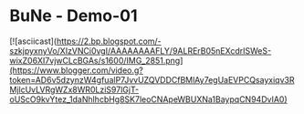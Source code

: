 # BuNe - Demo-01

[![asciicast](https://2.bp.blogspot.com/-szkjpyxnyVo/XIzVNCi0vgI/AAAAAAAAFLY/9ALRErB05nEXcdrISWeS-wixZ06XI7vjwCLcBGAs/s1600/IMG_2851.png](https://www.blogger.com/video.g?token=AD6v5dzynzW4gfualP7JvvUZQVDDCfBMlAy7egUaEVPCQsayxiqv3RMjlcUvLVRgWZx8WR0LziS97lGjT-oUScO9kvYtez_1daNhlhcbHg8SK7leoCNApeWBUXNa1BaypqCN94DvIA0)
